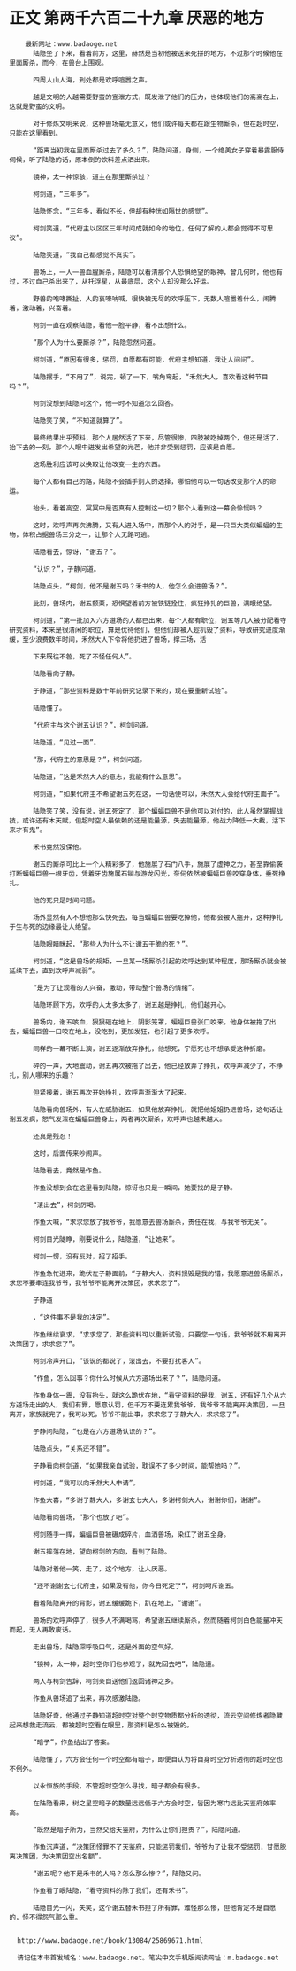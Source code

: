 # 正文 第两千六百二十九章 厌恶的地方
        最新网址：www.badaoge.net
          陆隐坐了下来，看着前方，这里，赫然是当初他被送来死拼的地方，不过那个时候他在里面厮杀，而今，在兽台上围观。
      
          四周人山人海，到处都是欢呼喧嚣之声。
      
          越是文明的人越需要野蛮的宣泄方式，既发泄了他们的压力，也体现他们的高高在上，这就是野蛮的文明。
      
          对于修炼文明来说，这种兽场毫无意义，他们或许每天都在跟生物厮杀，但在超时空，只能在这里看到。
      
          “距离当初我在里面厮杀过去了多久？”，陆隐问道，身侧，一个绝美女子穿着暴露服侍伺候，听了陆隐的话，原本倒的饮料差点洒出来。
      
          镜神，太一神惊骇，道主在那里厮杀过？
      
          柯剑道，“三年多”。
      
          陆隐怀念，“三年多，看似不长，但却有种恍如隔世的感觉”。
      
          柯剑笑道，“代府主以区区三年时间成就如今的地位，任何了解的人都会觉得不可思议”。
      
          陆隐笑道，“我自己都感觉不真实”。
      
          兽场上，一人一兽血腥厮杀，陆隐可以看清那个人恐惧绝望的眼神，曾几何时，他也有过，不过自己杀出来了，从托浮星，从最底层，这个人却没那么好运。
      
          野兽的咆哮撕扯，人的哀嚎呐喊，很快被无尽的欢呼压下，无数人喧嚣着什么，闹腾着，激动着，兴奋着。
      
          柯剑一直在观察陆隐，看他一脸平静，看不出想什么。
      
          “那个人为什么要厮杀？”，陆隐忽然问道。
      
          柯剑道，“原因有很多，惩罚，自愿都有可能，代府主想知道，我让人问问”。
      
          陆隐摆手，“不用了”，说完，顿了一下，嘴角弯起，“禾然大人，喜欢看这种节目吗？”。
      
          柯剑没想到陆隐问这个，他一时不知道怎么回答。
      
          陆隐笑了笑，“不知道就算了”。
      
          最终结果出乎预料，那个人居然活了下来，尽管很惨，四肢被吃掉两个，但还是活了，抬下去的一刻，那个人眼中迸发出希望的光芒，他并非受到惩罚，应该是自愿。
      
          这场胜利应该可以换取让他改变一生的东西。
      
          每个人都有自己的路，陆隐不会插手别人的选择，哪怕他可以一句话改变那个人的命运。
      
          抬头，看着高空，冥冥中是否真有人控制这一切？那个人看到这一幕会怜悯吗？
      
          这时，欢呼声再次沸腾，又有人进入场中，而那个人的对手，是一只巨大类似蝙蝠的生物，体积占据兽场三分之一，让那个人无路可逃。
      
          陆隐看去，惊讶，“谢五？”。
      
          “认识？”，子静问道。
      
          陆隐点头，“柯剑，他不是谢五吗？禾书的人，他怎么会进兽场？”。
      
          此刻，兽场内，谢五颤栗，恐惧望着前方被铁链拴住，疯狂挣扎的巨兽，满眼绝望。
      
          柯剑道，“第一批加入六方道场的人都已出来，每个人都有职位，谢五等几人被分配看守研究资料，本来是很清闲的职位，算是优待他们，但他们却被人趁机毁了资料，导致研究进度渐缓，至少浪费数年时间，禾然大人下令将他扔进了兽场，撑三场，活
      
          下来既往不咎，死了不怪任何人”。
      
          陆隐看向子静。
      
          子静道，“那些资料是数十年前研究记录下来的，现在要重新试验”。
      
          陆隐懂了。
      
          “代府主与这个谢五认识？”，柯剑问道。
      
          陆隐道，“见过一面”。
      
          “那，代府主的意思是？”，柯剑问道。
      
          陆隐道，“这是禾然大人的意志，我能有什么意思”。
      
          柯剑道，“如果代府主不希望谢五死在这，一句话便可以，禾然大人会给代府主面子”。
      
          陆隐笑了笑，没有说，谢五死定了，那个蝙蝠巨兽不是他可以对付的，此人虽然掌握战技，或许还有木天赋，但超时空人最依赖的还是能量源，失去能量源，他战力降低一大截，活下来才有鬼”。
      
          禾书竟然没保他。
      
          谢五的厮杀可比上一个人精彩多了，他施展了石门八手，施展了虚神之力，甚至靠偷袭打断蝙蝠巨兽一根牙齿，凭着牙齿施展石锏与游龙闪光，奈何依然被蝙蝠巨兽咬穿身体，垂死挣扎。
      
          他的死只是时间问题。
      
          场外显然有人不想他那么快死去，每当蝙蝠巨兽要吃掉他，他都会被人拖开，这种挣扎于生与死的边缘最让人绝望。
      
          陆隐眼睛眯起，“那些人为什么不让谢五干脆的死？”。
      
          柯剑道，“这是兽场的规矩，一旦某一场厮杀引起的欢呼达到某种程度，那场厮杀就会被延续下去，直到欢呼声减弱”。
      
          “是为了让观看的人兴奋，激动，带动整个兽场的情绪”。
      
          陆隐环顾下方，欢呼的人太多太多了，谢五越是挣扎，他们越开心。
      
          兽场内，谢五咳血，狠狠砸在地上，阴影笼罩，蝙蝠巨兽张口咬来，他身体被拖了出去，蝙蝠巨兽一口咬在地上，没吃到，更加发狂，也引起了更多欢呼。
      
          同样的一幕不断上演，谢五逐渐放弃挣扎，他想死，宁愿死也不想承受这种折磨。
      
          砰的一声，大地震动，谢五再次被拖了出去，他已经放弃了挣扎，欢呼声减少了，不挣扎，别人哪来的乐趣？
      
          但紧接着，谢五再次开始挣扎，欢呼声渐渐大了起来。
      
          陆隐看向兽场外，有人在威胁谢五，如果他放弃挣扎，就把他姐姐扔进兽场，这句话让谢五发疯，怒气发泄在蝙蝠巨兽身上，两者再次厮杀，欢呼声也越来越大。
      
          还真是残忍！
      
          这时，后面传来吵闹声。
      
          陆隐看去，竟然是作鱼。
      
          作鱼没想到会在这里看到陆隐，惊讶也只是一瞬间，她要找的是子静。
      
          “滚出去”，柯剑厉喝。
      
          作鱼大喊，“求求您放了我爷爷，我愿意去兽场厮杀，责任在我，与我爷爷无关”。
      
          柯剑目光陡睁，刚要说什么，陆隐道，“让她来”。
      
          柯剑一愣，没有反对，招了招手。
      
          作鱼急忙进来，跪伏在子静面前，“子静大人，资料损毁是我的错，我愿意进兽场厮杀，求您不要牵连我爷爷，我爷爷不能离开决策团，求求您了”。
      
          子静道
      
          ，“这件事不是我的决定”。
      
          作鱼继续哀求，“求求您了，那些资料可以重新试验，只要您一句话，我爷爷就不用离开决策团了，求求您了”。
      
          柯剑冷声开口，“该说的都说了，滚出去，不要打扰客人”。
      
          “作鱼，怎么回事？你什么时候从六方道场出来了？”，陆隐问道。
      
          作鱼身体一震，没有抬头，就这么跪伏在地，“看守资料的是我，谢五，还有好几个从六方道场走出的人，我们有罪，愿意认罚，但千万不要连累我爷爷，我爷爷不能离开决策团，一旦离开，家族就完了，我可以死，爷爷不能出事，求求您了子静大人，求求您了”。
      
          子静问陆隐，“也是在六方道场认识的？”。
      
          陆隐点头，“关系还不错”。
      
          子静看向柯剑道，“如果我亲自试验，耽误不了多少时间，能帮她吗？”。
      
          柯剑道，“我可以向禾然大人申请”。
      
          作鱼大喜，“多谢子静大人，多谢玄七大人，多谢柯剑大人，谢谢你们，谢谢”。
      
          陆隐看向兽场，“那个也放了吧”。
      
          柯剑随手一挥，蝙蝠巨兽被碾成碎片，血洒兽场，染红了谢五全身。
      
          谢五摔落在地，望向柯剑的方向，看到了陆隐。
      
          陆隐对着他一笑，走了，这个地方，让人厌恶。
      
          “还不谢谢玄七代府主，如果没有他，你今日死定了”，柯剑呵斥谢五。
      
          看着陆隐离开的背影，谢五缓缓跪下，趴在地上，“谢谢”。
      
          兽场的欢呼声停了，很多人不满喝骂，希望谢五继续厮杀，然而随着柯剑白色能量冲天而起，无人再敢废话。
      
          走出兽场，陆隐深呼吸口气，还是外面的空气好。
      
          “镜神，太一神，超时空你们也参观了，就先回去吧”，陆隐道。
      
          两人与柯剑告辞，柯剑亲自送他们返回诸神之乡。
      
          作鱼从兽场追了出来，再次感激陆隐。
      
          陆隐好奇，他通过子静知道超时空对整个时空物质都分析的透彻，流云空间修炼者隐藏起来想救走流云，都被超时空看在眼里，那资料是怎么被毁的。
      
          “暗子”，作鱼给出了答案。
      
          陆隐懂了，六方会任何一个时空都有暗子，即便自认为将自身时空分析透彻的超时空也不例外。
      
          以永恒族的手段，不管超时空怎么寻找，暗子都会有很多。
      
          在陆隐看来，树之星空暗子的数量远远低于六方会时空，皆因为寒门远比天鉴府效率高。
      
          “既然是暗子所为，当然交给天鉴府，为什么让你们担责？”，陆隐问道。
      
          作鱼沉声道，“决策团怪罪不了天鉴府，只能惩罚我们，爷爷为了让我不受惩罚，甘愿脱离决策团，为决策团空出名额”。
      
          “谢五呢？他不是禾书的人吗？怎么那么惨？”，陆隐又问。
      
          作鱼看了眼陆隐，“看守资料的除了我们，还有禾书”。
      
          陆隐目光一闪，失笑，这个谢五替禾书担了所有罪，难怪那么惨，但他肯定不是自愿的，怪不得怨气那么重。
      
      
      http://www.badaoge.net/book/13084/25869671.html
      
      请记住本书首发域名：www.badaoge.net。笔尖中文手机版阅读网址：m.badaoge.net